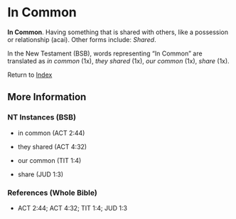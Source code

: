 # In Common
**In Common**. 
Having something that is shared with others, like a possession or relationship (acai). 
Other forms include: 
*Shared*. 




In the New Testament (BSB), words representing “In Common” are translated as 
*in common* (1x), *they shared* (1x), *our common* (1x), *share* (1x). 


Return to [Index](00-Index.md)

## More Information

### NT Instances (BSB)

* in common (ACT 2:44)

* they shared (ACT 4:32)

* our common (TIT 1:4)

* share (JUD 1:3)



### References (Whole Bible)

* ACT 2:44; ACT 4:32; TIT 1:4; JUD 1:3



